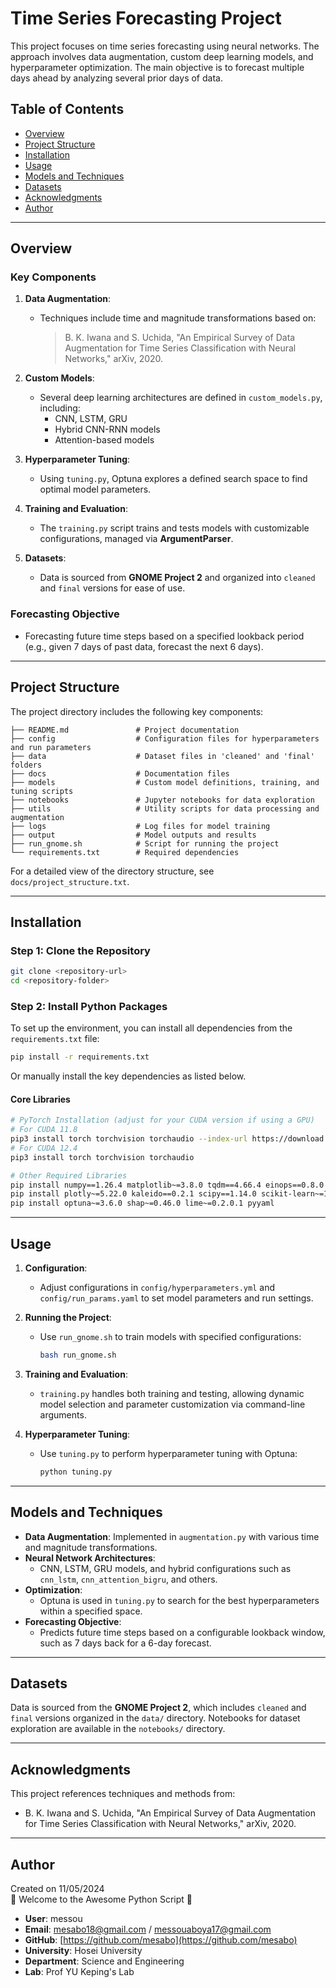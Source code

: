 
# Time Series Forecasting Project

This project focuses on time series forecasting using neural networks. The approach involves data augmentation, custom deep learning models, and hyperparameter optimization. The main objective is to forecast multiple days ahead by analyzing several prior days of data.

## Table of Contents
- [Overview](#overview)
- [Project Structure](#project-structure)
- [Installation](#installation)
- [Usage](#usage)
- [Models and Techniques](#models-and-techniques)
- [Datasets](#datasets)
- [Acknowledgments](#acknowledgments)
- [Author](#author)

---

## Overview

### Key Components
1. **Data Augmentation**:
   - Techniques include time and magnitude transformations based on:
     > B. K. Iwana and S. Uchida, "An Empirical Survey of Data Augmentation for Time Series Classification with Neural Networks," arXiv, 2020.

2. **Custom Models**:
   - Several deep learning architectures are defined in `custom_models.py`, including:
     - CNN, LSTM, GRU
     - Hybrid CNN-RNN models
     - Attention-based models

3. **Hyperparameter Tuning**:
   - Using `tuning.py`, Optuna explores a defined search space to find optimal model parameters.

4. **Training and Evaluation**:
   - The `training.py` script trains and tests models with customizable configurations, managed via **ArgumentParser**.

5. **Datasets**:
   - Data is sourced from **GNOME Project 2** and organized into `cleaned` and `final` versions for ease of use.

### Forecasting Objective
- Forecasting future time steps based on a specified lookback period (e.g., given 7 days of past data, forecast the next 6 days).

---

## Project Structure

The project directory includes the following key components:

```plaintext
├── README.md               # Project documentation
├── config                  # Configuration files for hyperparameters and run parameters
├── data                    # Dataset files in 'cleaned' and 'final' folders
├── docs                    # Documentation files
├── models                  # Custom model definitions, training, and tuning scripts
├── notebooks               # Jupyter notebooks for data exploration
├── utils                   # Utility scripts for data processing and augmentation
├── logs                    # Log files for model training
├── output                  # Model outputs and results
├── run_gnome.sh            # Script for running the project
└── requirements.txt        # Required dependencies
```

For a detailed view of the directory structure, see `docs/project_structure.txt`.

---

## Installation

### Step 1: Clone the Repository

```bash
git clone <repository-url>
cd <repository-folder>
```

### Step 2: Install Python Packages

To set up the environment, you can install all dependencies from the `requirements.txt` file:

```bash
pip install -r requirements.txt
```

Or manually install the key dependencies as listed below.

#### Core Libraries

```bash
# PyTorch Installation (adjust for your CUDA version if using a GPU)
# For CUDA 11.8
pip3 install torch torchvision torchaudio --index-url https://download.pytorch.org/whl/cu118
# For CUDA 12.4
pip3 install torch torchvision torchaudio

# Other Required Libraries
pip install numpy==1.26.4 matplotlib~=3.8.0 tqdm==4.66.4 einops==0.8.0
pip install plotly~=5.22.0 kaleido==0.2.1 scipy==1.14.0 scikit-learn~=1.4.1.post1 pandas
pip install optuna~=3.6.0 shap~=0.46.0 lime~=0.2.0.1 pyyaml
```

---

## Usage

1. **Configuration**:
   - Adjust configurations in `config/hyperparameters.yml` and `config/run_params.yaml` to set model parameters and run settings.

2. **Running the Project**:
   - Use `run_gnome.sh` to train models with specified configurations:
     ```bash
     bash run_gnome.sh
     ```

3. **Training and Evaluation**:
   - `training.py` handles both training and testing, allowing dynamic model selection and parameter customization via command-line arguments.

4. **Hyperparameter Tuning**:
   - Use `tuning.py` to perform hyperparameter tuning with Optuna:
     ```bash
     python tuning.py
     ```

---

## Models and Techniques

- **Data Augmentation**: Implemented in `augmentation.py` with various time and magnitude transformations.
- **Neural Network Architectures**:
  - CNN, LSTM, GRU models, and hybrid configurations such as `cnn_lstm`, `cnn_attention_bigru`, and others.
- **Optimization**:
  - Optuna is used in `tuning.py` to search for the best hyperparameters within a specified space.
- **Forecasting Objective**:
  - Predicts future time steps based on a configurable lookback window, such as 7 days back for a 6-day forecast.

---

## Datasets

Data is sourced from the **GNOME Project 2**, which includes `cleaned` and `final` versions organized in the `data/` directory. Notebooks for dataset exploration are available in the `notebooks/` directory.

---

## Acknowledgments

This project references techniques and methods from:
- B. K. Iwana and S. Uchida, "An Empirical Survey of Data Augmentation for Time Series Classification with Neural Networks," arXiv, 2020.

---

## Author

Created on 11/05/2024  
🚀 Welcome to the Awesome Python Script 🚀

- **User**: messou
- **Email**: mesabo18@gmail.com / messouaboya17@gmail.com
- **GitHub**: [https://github.com/mesabo](https://github.com/mesabo)
- **University**: Hosei University  
- **Department**: Science and Engineering  
- **Lab**: Prof YU Keping's Lab  
